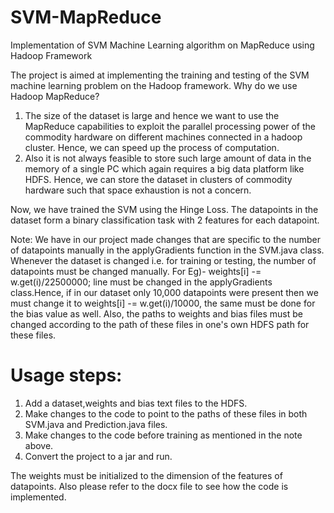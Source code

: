 # SVM-MapReduce
Implementation of SVM Machine Learning algorithm on MapReduce using Hadoop Framework


The project is aimed at implementing the training and testing of the SVM machine learning problem on the Hadoop framework.
Why do we use Hadoop MapReduce?
  1) The size of the dataset is large and hence we want to use the MapReduce capabilities to exploit the parallel processing power of the commodity hardware on different machines connected in a hadoop cluster. Hence, we can speed up the process of computation.
  2) Also it is not always feasible to store such large amount of data in the memory of a single PC which again requires a big data platform like HDFS. Hence, we can store the dataset in clusters of commodity hardware such that space exhaustion is not a concern.

Now, we have trained the SVM using the Hinge Loss.
The datapoints in the dataset form a binary classification task with 2 features for each datapoint.

Note:
We have in our project made changes that are specific to the number of datapoints manually in the applyGradients function in the SVM.java class. Whenever the dataset is changed i.e. for training or testing, the number of datapoints must be changed manually. For Eg)- weights[i] -= w.get(i)/22500000; line must be changed in the applyGradients class.Hence, if in our dataset only 10,000 datapoints were present then we must change it to weights[i] -= w.get(i)/10000, the same must be done for the bias value as well. Also, the paths to weights and bias files must be changed according to the path of these files in one's own HDFS path for these files.

# Usage steps:
1) Add a dataset,weights and bias text files to the HDFS.
2) Make changes to the code to point to the paths of these files in both SVM.java and Prediction.java files.
3) Make changes to the code before training as mentioned in the note above.
4) Convert the project to a jar and run.

The weights must be initialized to the dimension of the features of datapoints. Also please refer to the docx file to see how the code is implemented.
